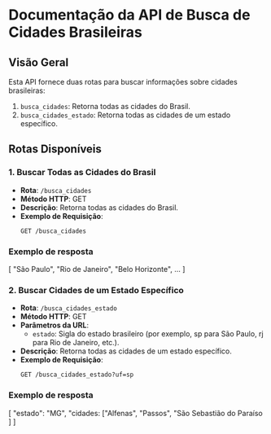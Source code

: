 # Documentação da API de Busca de Cidades Brasileiras

## Visão Geral

Esta API fornece duas rotas para buscar informações sobre cidades brasileiras:

1. `busca_cidades`: Retorna todas as cidades do Brasil.
2. `busca_cidades_estado`: Retorna todas as cidades de um estado específico.

## Rotas Disponíveis

### 1. Buscar Todas as Cidades do Brasil

- **Rota**: `/busca_cidades`
- **Método HTTP**: GET
- **Descrição**: Retorna todas as cidades do Brasil.
- **Exemplo de Requisição**:
  ```http
  GET /busca_cidades

### Exemplo de resposta

[
    "São Paulo",
    "Rio de Janeiro",
    "Belo Horizonte",
    ...
]

### 2. Buscar Cidades de um Estado Específico

- **Rota**: `/busca_cidades_estado`
- **Método HTTP**: GET
- **Parâmetros da URL**:
  - `estado`: Sigla do estado brasileiro (por exemplo, sp para São Paulo, rj para Rio de Janeiro, etc.).
- **Descrição**: Retorna todas as cidades de um estado específico.
- **Exemplo de Requisição**:
  ```http
  GET /busca_cidades_estado?uf=sp

### Exemplo de resposta

[
    "estado": "MG",
    "cidades: ["Alfenas", "Passos", "São Sebastião do Paraíso ]
]

